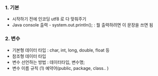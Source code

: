### 1. 기본 
  - 시작하기 전에 인코딩 utf8 로 다 맞춰주기
  - Java console 출력 - system.out.println();  : 뭘 출력하려면 이 문장을 쓰면 됨


### 2. 변수 
  - 기본형 데이터 타입 : char, int, long, double, float 등
  - 참조형 데이터 타입
  - 변수 선언하는 방법 : 데이터타입, 변수명;
  - 변수 이름 규칙
     (1) 예약어(public, package, class.. )
